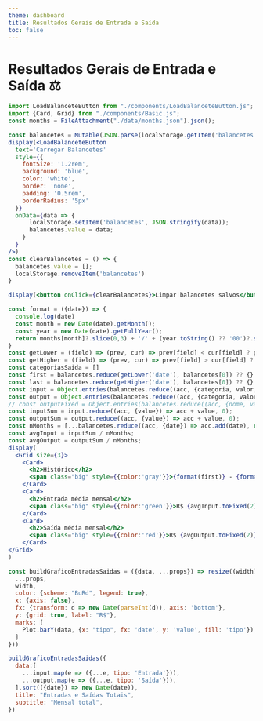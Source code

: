 ```yaml
---
theme: dashboard
title: Resultados Gerais de Entrada e Saída
toc: false
---
```


# Resultados Gerais de Entrada e Saída ⚖️

```jsx
import LoadBalanceteButton from "./components/LoadBalanceteButton.js";
import {Card, Grid} from "./components/Basic.js";
const months = FileAttachment("./data/months.json").json();
```

```jsx
const balancetes = Mutable(JSON.parse(localStorage.getItem('balancetes')) ?? []);
display(<LoadBalanceteButton
  text='Carregar Balancetes'
  style={{
    fontSize: '1.2rem',
    background: 'blue',
    color: 'white',
    border: 'none',
    padding: '0.5rem',
    borderRadius: '5px'
  }}
  onData={data => {
      localStorage.setItem('balancetes', JSON.stringify(data));
      balancetes.value = data;
    }
  }
/>)
const clearBalancetes = () => {
  balancetes.value = [];
  localStorage.removeItem('balancetes')
}
```

```jsx
display(<button onClick={clearBalancetes}>Limpar balancetes salvos</button>)
```

<!-- Inputs.button('Limpar balancetes salvos', {reduce: clearBalancetes}) -->

<!-- ```jsx
const contasDeGatos = Array.from(new Set(balancetes.filter(({categoria}) => !categoria.startsWith('RECEITA')).map(({nome}) => nome)))
const gastosFixos = []
display(
  <div style={{maxHeight: '120px', maxWidth: '100vw', overflowY: 'scroll', display: 'flex', }}>
    {contasDeGatos.map(nome => 
      <div>
        <input type="checkbox"/>
        <label style={{whiteSpace: 'nowrap'}}>{nome}</label>
      </div>
    )}
  </div>
)
``` -->


```jsx
const format = ({date}) => {
  console.log(date)
  const month = new Date(date).getMonth();
  const year = new Date(date).getFullYear();
  return months[month]?.slice(0,3) + '/' + (year.toString() ?? '00')?.slice(2)
}
const getLower = (field) => (prev, cur) => prev[field] < cur[field] ? prev : cur
const getHigher = (field) => (prev, cur) => prev[field] > cur[field] ? prev : cur
const categoriasSaida = []
const first = balancetes.reduce(getLower('date'), balancetes[0]) ?? {}
const last = balancetes.reduce(getHigher('date'), balancetes[0]) ?? {}
const input = Object.entries(balancetes.reduce((acc, {categoria, valor, date}) => ({...acc, [date]: (acc[date] ?? 0) + (categoria.startsWith('RECEITA') ? (valor ?? 0) : 0)}), {})).map(([date, value]) => ({date, value}));
const output = Object.entries(balancetes.reduce((acc, {categoria, valor, date}) => ({...acc, [date]: (acc[date] ?? 0) + (!categoria.startsWith('RECEITA') ? (valor ?? 0) : 0)}), {})).map(([date, value]) => ({date, value}));
// const outputFixed = Object.entries(balancetes.reduce((acc, {nome, valor, date}) => ({...acc, [date]: (acc[date] ?? 0) + (gastosFixos.includes(nome) ? (valor ?? 0) : 0)}), {})).map(([date, value]) => ({date, value}));
const inputSum = input.reduce((acc, {value}) => acc + value, 0);
const outputSum = output.reduce((acc, {value}) => acc + value, 0);
const nMonths = [...balancetes.reduce((acc, {date}) => acc.add(date), new Set())].length
const avgInput = inputSum / nMonths;
const avgOutput = outputSum / nMonths;
display(
  <Grid size={3}>
    <Card>
      <h2>Histórico</h2>
      <span class="big" style={{color:'gray'}}>{format(first)} - {format(last)}</span>
    </Card>
    <Card>
      <h2>Entrada média mensal</h2>
      <span class="big" style={{color:'green'}}>R$ {avgInput.toFixed(2)}</span>
    </Card>
    <Card>
      <h2>Saída média mensal</h2>
      <span class="big" style={{color:'red'}}>R$ {avgOutput.toFixed(2)}</span>
    </Card>
</Grid>
)
```

```js
const buildGraficoEntradasSaidas = ({data, ...props}) => resize((width) => Plot.plot({
  ...props,
  width,
  color: {scheme: "BuRd", legend: true},
  x: {axis: false},
  fx: {transform: d => new Date(parseInt(d)), axis: 'bottom'},
  y: {grid: true, label: "R$"},
  marks: [
    Plot.barY(data, {x: "tipo", fx: 'date', y: 'value', fill: 'tipo'}),
  ]
}))
```

<div class="grid grid-cols-1">
  <div class="card">

```js
buildGraficoEntradasSaidas({
  data:[
    ...input.map(e => ({...e, tipo: 'Entrada'})),
    ...output.map(e => ({...e, tipo: 'Saída'})),
  ].sort(({date}) => new Date(date)),
  title: "Entradas e Saídas Totais",
  subtitle: "Mensal total",
})
```

  </div>


  <!-- <div class="card">

```js
buildGraficoEntradasSaidas({
  data: [
    ...input.map(e => ({...e, tipo: 'Entrada'})),
    ...outputFixed.map(e => ({...e, tipo: 'Saída'})),
  ].sort(({date}) => new Date(date)),
  title: "Entradas e Saídas Fixas",
  subtitle: "Mensal total",
})
``` -->

  </div>

  
</div>




<!-- 
```js
balancetes
```
 -->
